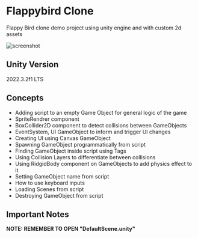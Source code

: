 # Flappybird Clone
Flappy Bird clone demo project using unity engine and with custom 2d assets

![screenshot](https://github.com/sinamhdn/unity-flappybird-clone/assets/34884156/d9a6b09e-117a-4ede-a030-2e9fbd199dd5)

## Unity Version
2022.3.2f1 LTS

## Concepts
- Adding script to an empty Game Object for general logic of the game
- SpriteRendrer component
- BoxCollider2D component to detect collisions between GameObjects
- EventSystem, UI GameObject to inform and trigger UI changes
- Creating UI using Canvas GameObject
- Spawning GameObject programmatically from script
- Finding GameObject inside script using Tags
- Using Collision Layers to differentiate between collisions
- Using RidgidBody component on GameObjects to add physics effect to it
- Setting GameObject name from script
- How to use keyboard inputs
- Loading Scenes from script
- Destroying GameObject from script

## Important Notes
**NOTE: REMEMBER TO OPEN "DefaultScene.unity"**

